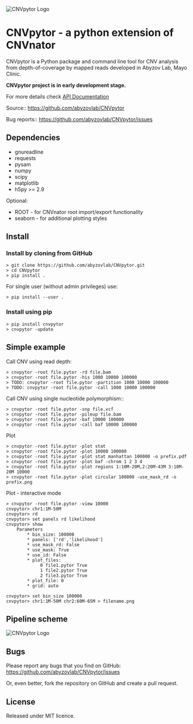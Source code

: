 ![CNVpytor Logo](https://raw.githubusercontent.com/abyzovlab/CNVpytor/master/cnvpytor/imgs/cnvpytor_w_640.png)

# CNVpytor - a python extension of CNVnator

CNVpytor is a Python package and command line tool for CNV analysis from depth-of-coverage by mapped reads developed in Abyzov Lab, Mayo Clinic.

**CNVpytor project is in early development stage.**

For more details check [API Documentation](https://abyzovlab.github.io/CNVpytor/)


Source::
    https://github.com/abyzovlab/CNVpytor

Bug reports::
    https://github.com/abyzovlab/CNVpytor/issues

## Dependencies

* gnureadline
* requests
* pysam
* numpy
* scipy
* matplotlib
* h5py >= 2.9

Optional:

* ROOT - for CNVnator root import/export functionality
* seaborn - for additional plotting styles 

## Install

### Install by cloning from GitHub

```
> git clone https://github.com/abyzovlab/CNVpytor.git
> cd CNVpytor
> pip install .
```
For single user (without admin privileges) use:
```
> pip install --user .
```

### Install using pip

```
> pip install cnvpytor
> cnvpytor -update
```

## Simple example

Call CNV using read depth:
```
> cnvpytor -root file.pytor -rd file.bam
> cnvpytor -root file.pytor -his 1000 10000 100000
> TODO: cnvpytor -root file.pytor -partition 1000 10000 100000
> TODO: cnvpytor -root file.pytor -call 1000 10000 100000
```

Call CNV using single nucleotide polymorphism::
```
> cnvpytor -root file.pytor -snp file.vcf
> cnvpytor -root file.pytor -pileup file.bam
> cnvpytor -root file.pytor -baf 10000 100000
> cnvpytor -root file.pytor -call baf 10000 100000
```

Plot
```
> cnvpytor -root file.pytor -plot stat
> cnvpytor -root file.pytor -plot 10000 100000
> cnvpytor -root file.pytor -plot stat manhattan 100000 -o prefix.pdf
> cnvpytor -root file.pytor -plot baf -chrom 1 2 3 4
> cnvpytor -root file.pytor -plot regions 1:10M-20M,2:20M-43M 3:10M-20M 10000
> cnvpytor -root file.pytor -plot circular 100000 -use_mask_rd -o prefix.png
```

Plot - interactive mode
```
> cnvpytor -root file.pytor -view 10000
cnvpytor> chr1:1M-50M
cnvpytor> rd
cnvpytor> set panels rd likelihood
cnvpytor> show
    Parameters
        * bin_size: 100000
        * panels: ['rd','likelihood']
        * use_mask_rd: False
        * use_mask: True
        * use_id: False
        * plot_files:
             0 file1.pytor True
             1 file2.pytor True
             2 file3.pytor True
        * plot_file: 0
        * grid: auto

cnvpytor> set bin_size 100000
cnvpytor> chr1:1M-50M chr2:60M-65M > filename.png
```
## Pipeline scheme

![CNVpytor Logo](https://raw.githubusercontent.com/abyzovlab/CNVpytor/master/cnvpytor/imgs/CNVpytor.svg)


## Bugs

Please report any bugs that you find on GitHub:
https://github.com/abyzovlab/CNVpytor/issues

Or, even better, fork the repository on GitHub and create a pull request.

## License

Released under MIT licence.
